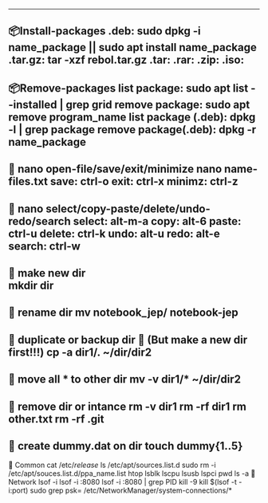 -----------------------------
📦Install-packages
.deb: sudo dpkg -i name_package || sudo apt install name_package
.tar.gz: tar -xzf rebol.tar.gz
.tar:
.rar:
.zip:
.iso:
-----------------------------
📦Remove-packages
list package: sudo apt list --installed | grep grid
remove package: sudo apt remove program_name
list package (.deb): dpkg -l | grep package
remove package(.deb): dpkg -r name_package
-----------------------------
🎏 nano open-file/save/exit/minimize
nano name-files.txt
save: ctrl-o
exit: ctrl-x
minimz: ctrl-z
-----------------------------
🎏 nano select/copy-paste/delete/undo-redo/search
select: alt-m-a
copy: alt-6
paste: ctrl-u
delete: ctrl-k
undo: alt-u
redo: alt-e
search: ctrl-w
---------------------------
🍕 make new dir  
mkdir dir
---------------------------
🍕 rename dir
mv notebook_jep/ notebook-jep
---------------------------
🍕 duplicate or backup dir 
🍕 (But make a new dir first!!!)
cp -a dir1/. ~/dir/dir2
---------------------------
🍕 move all * to other dir
mv -v dir1/* ~/dir/dir2
---------------------------
🍕 remove dir or intance
rm -v dir1
rm -rf dir1
rm other.txt
rm -rf .git
----------------------------
🎏 create dummy.dat on dir
touch dummy{1..5}
---------------------------
🎏 Common
cat /etc/*release*
ls /etc/apt/sources.list.d
sudo rm -i /etc/apt/souces.list.d/ppa_name.list
htop
lsblk
lscpu
lsusb
lspci
pwd
ls -a
🎏 Network 
lsof -i
lsof -i :8080
lsof -i :8080 | grep PID
kill -9 <PID>
kill $(lsof -t -i:port)
sudo grep psk= /etc/NetworkManager/system-connections/*
